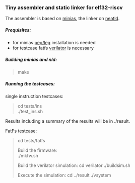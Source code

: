 ### Tiny assembler and static linker for elf32-riscv
The assembler is based on [minias](https://github.com/andrewchambers/minias), the linker on  [neatld](https://github.com/aligrudi/neatld).

##### Prequisites:
* for minias  [peg/leg](https://www.piumarta.com/software/peg/) installation is needed
* for testcase fatfs [verilator](https://www.veripool.org/wiki/verilator) is necessary  

##### Building minias and nld:      

>make

##### Running the testcases:      
single instruction testcases:  

>cd tests/ins  
>./test_ins.sh  

Results including a summary of the results will be in ./result.  

FatFs testcase:  
> cd tests/fatfs
>
> Build the firmware:     
> ./mkfw.sh  
>
> Build the verilator simulation:
> cd verilator
> ./buildsim.sh
>
> Execute the simulation:
> cd ../result
> ./vsystem

